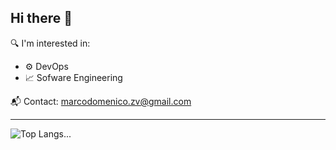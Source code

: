 ## Hi there 👋

🔍 I'm interested in:
- ⚙️ DevOps
- 📈 Sofware Engineering

📬 Contact: [marcodomenico.zv@gmail.com](mailto:marcodomenico.zv@gmail.com)

---

![Top Langs](https://github-readme-stats.vercel.app/api/top-langs/?username=Marrrco7&layout=compact&theme=dark)...
